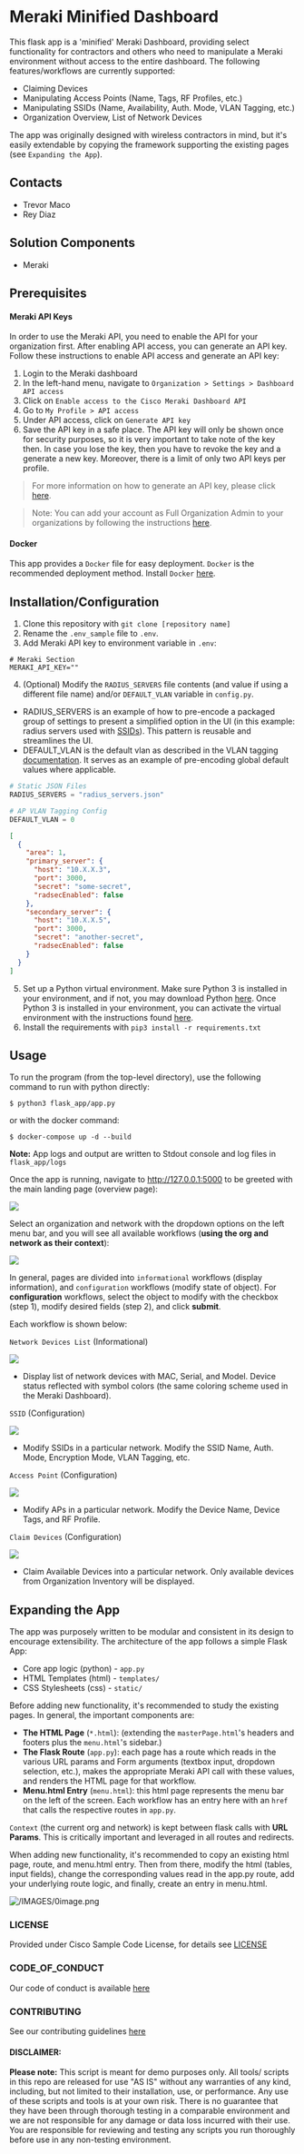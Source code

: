 # Meraki Minified Dashboard 

This flask app is a 'minified' Meraki Dashboard, providing select functionality for contractors and others who need to manipulate a Meraki environment without access to the entire dashboard. The following features/workflows are currently supported:
* Claiming Devices
* Manipulating Access Points (Name, Tags, RF Profiles, etc.)
* Manipulating SSIDs (Name, Availability, Auth. Mode, VLAN Tagging, etc.)
* Organization Overview, List of Network Devices

The app was originally designed with wireless contractors in mind, but it's easily extendable by copying the framework supporting the existing pages (see `Expanding the App`).

## Contacts
* Trevor Maco
* Rey Diaz

## Solution Components
* Meraki

## Prerequisites
#### Meraki API Keys
In order to use the Meraki API, you need to enable the API for your organization first. After enabling API access, you can generate an API key. Follow these instructions to enable API access and generate an API key:
1. Login to the Meraki dashboard
2. In the left-hand menu, navigate to `Organization > Settings > Dashboard API access`
3. Click on `Enable access to the Cisco Meraki Dashboard API`
4. Go to `My Profile > API access`
5. Under API access, click on `Generate API key`
6. Save the API key in a safe place. The API key will only be shown once for security purposes, so it is very important to take note of the key then. In case you lose the key, then you have to revoke the key and a generate a new key. Moreover, there is a limit of only two API keys per profile.

> For more information on how to generate an API key, please click [here](https://developer.cisco.com/meraki/api-v1/#!authorization/authorization). 

> Note: You can add your account as Full Organization Admin to your organizations by following the instructions [here](https://documentation.meraki.com/General_Administration/Managing_Dashboard_Access/Managing_Dashboard_Administrators_and_Permissions).

#### Docker
This app provides a `Docker` file for easy deployment. `Docker` is the recommended deployment method. Install `Docker` [here](https://docs.docker.com/get-docker/).


## Installation/Configuration
1. Clone this repository with `git clone [repository name]`
2. Rename the `.env_sample` file to `.env`.
3. Add Meraki API key to environment variable in `.env`:
```dotenv
# Meraki Section
MERAKI_API_KEY=""
```
4. (Optional) Modify the `RADIUS_SERVERS` file contents (and value if using a different file name) and/or `DEFAULT_VLAN` variable in `config.py`. 
* RADIUS_SERVERS is an example of how to pre-encode a packaged group of settings to present a simplified option in the UI (in this example: radius servers used with [SSIDs](https://documentation.meraki.com/MR/Encryption_and_Authentication/RADIUS_Proxy_for_WPA2-Enterprise_SSIDs)). This pattern is reusable and streamlines the UI. 
* DEFAULT_VLAN is the default vlan as described in the VLAN tagging [documentation](https://documentation.meraki.com/MR/Client_Addressing_and_Bridging/VLAN_Tagging). It serves as an example of pre-encoding global default values where applicable.
```python
# Static JSON Files
RADIUS_SERVERS = "radius_servers.json"

# AP VLAN Tagging Config
DEFAULT_VLAN = 0
```
```json
[
  {
    "area": 1,
    "primary_server": {
      "host": "10.X.X.3",
      "port": 3000,
      "secret": "some-secret",
      "radsecEnabled": false
    },
    "secondary_server": {
      "host": "10.X.X.5",
      "port": 3000,
      "secret": "another-secret",
      "radsecEnabled": false
    }
  }
]
```
5. Set up a Python virtual environment. Make sure Python 3 is installed in your environment, and if not, you may download Python [here](https://www.python.org/downloads/). Once Python 3 is installed in your environment, you can activate the virtual environment with the instructions found [here](https://docs.python.org/3/tutorial/venv.html).
6. Install the requirements with `pip3 install -r requirements.txt`

## Usage
To run the program (from the top-level directory), use the following command to run with python directly:
```
$ python3 flask_app/app.py
```
or with the docker command:
```
$ docker-compose up -d --build
```

**Note:** App logs and output are written to Stdout console and log files in `flask_app/logs`

Once the app is running, navigate to http://127.0.0.1:5000 to be greeted with the main landing page (overview page):

![](IMAGES/landing_page.png)

Select an organization and network with the dropdown options on the left menu bar, and you will see all available workflows (**using the org and network as their context**):

![](IMAGES/expanded_menu_bar.png)

In general, pages are divided into `informational` workflows (display information), and `configuration` workflows (modify state of object). For **configuration** workflows, select the object to modify with the checkbox (step 1), modify desired fields (step 2), and click **submit**.

Each workflow is shown below:

```Network Devices List``` (Informational)

![](IMAGES/device_list.png)

* Display list of network devices with MAC, Serial, and Model. Device status reflected with symbol colors (the same coloring scheme used in the Meraki Dashboard).

```SSID``` (Configuration)

![](IMAGES/ssid_page.png)

* Modify SSIDs in a particular network. Modify the SSID Name, Auth. Mode, Encryption Mode, VLAN Tagging, etc.

```Access Point``` (Configuration)

![](IMAGES/ap_page.png)

* Modify APs in a particular network. Modify the Device Name, Device Tags, and RF Profile.

``Claim Devices`` (Configuration)

![](IMAGES/device_claim.png)

* Claim Available Devices into a particular network. Only available devices from Organization Inventory will be displayed.

## Expanding the App

The app was purposely written to be modular and consistent in its design to encourage extensibility. The architecture of the app follows a simple Flask App:
* Core app logic (python) - `app.py`
* HTML Templates (html) - `templates/`
* CSS Stylesheets (css) - `static/`

Before adding new functionality, it's recommended to study the existing pages. In general, the important components are:
* **The HTML Page** (`*.html`): (extending the `masterPage.html`'s headers and footers plus the `menu.html`'s sidebar.)
* **The Flask Route** (`app.py`): each page has a route which reads in the various URL params and Form arguments (textbox input, dropdown selection, etc.), makes the appropriate Meraki API call with these values, and renders the HTML page for that workflow.
* **Menu.html Entry** (`menu.html`): this html page represents the menu bar on the left of the screen. Each workflow has an entry here with an `href` that calls the respective routes in `app.py`.

`Context` (the current org and network) is kept between flask calls with **URL Params**. This is critically important and leveraged in all routes and redirects.

When adding new functionality, it's recommended to copy an existing html page, route, and menu.html entry. Then from there, modify the html (tables, input fields), change the corresponding values read in the app.py route, add your underlying route logic, and finally, create an entry in menu.html.

![/IMAGES/0image.png](/IMAGES/0image.png)

### LICENSE

Provided under Cisco Sample Code License, for details see [LICENSE](LICENSE.md)

### CODE_OF_CONDUCT

Our code of conduct is available [here](CODE_OF_CONDUCT.md)

### CONTRIBUTING

See our contributing guidelines [here](CONTRIBUTING.md)

#### DISCLAIMER:
<b>Please note:</b> This script is meant for demo purposes only. All tools/ scripts in this repo are released for use "AS IS" without any warranties of any kind, including, but not limited to their installation, use, or performance. Any use of these scripts and tools is at your own risk. There is no guarantee that they have been through thorough testing in a comparable environment and we are not responsible for any damage or data loss incurred with their use.
You are responsible for reviewing and testing any scripts you run thoroughly before use in any non-testing environment.